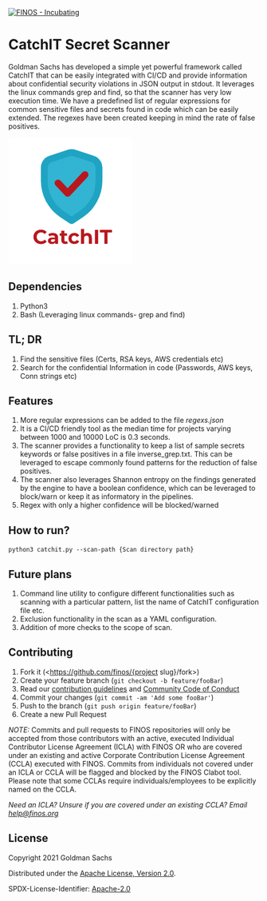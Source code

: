 [![FINOS - Incubating](https://cdn.jsdelivr.net/gh/finos/contrib-toolbox@master/images/badge-incubating.svg)](https://finosfoundation.atlassian.net/wiki/display/FINOS/Incubating)

# CatchIT Secret Scanner

Goldman Sachs has developed a simple yet powerful framework called CatchIT that can be easily integrated with CI/CD and provide information about confidential security violations in JSON output in stdout. It leverages the linux commands grep and find, so that the scanner has very low execution time. We have a predefined list of regular expressions for common sensitive files and secrets found in code which can be easily extended. The regexes have been created keeping in mind the rate of false positives.

![Image CatchIT](catchit-logo.png)

## Dependencies
1. Python3
2. Bash (Leveraging linux commands- grep and find)

## TL; DR
1. Find the sensitive files (Certs, RSA keys, AWS credentials etc)
2. Search for the confidential Information in code (Passwords, AWS keys, Conn strings etc)

## Features
1. More regular expressions can be added to the file <i>regexs.json</i>
2. It is a CI/CD friendly tool as the median time for projects varying between 1000 and 10000 LoC is 0.3 seconds.
3. The scanner provides a functionality to keep a list of sample secrets keywords or false positives in a file inverse_grep.txt. This can be leveraged to escape commonly found patterns for the reduction of false positives.
4. The scanner also leverages Shannon entropy on the findings generated by the engine to have a boolean confidence, which can be leveraged to block/warn or keep it as informatory in the pipelines.
5. Regex with only a higher confidence will be blocked/warned  

## How to run?

```
python3 catchit.py --scan-path {Scan directory path}
```

## Future plans
1. Command line utility to configure different functionalities such as scanning with a particular pattern, list the name of CatchIT configuration file etc.
2. Exclusion functionality in the scan as a YAML configuration.
3. Addition of more checks to the scope of scan.

## Contributing

1. Fork it (<https://github.com/finos/{project slug}/fork>)
2. Create your feature branch (`git checkout -b feature/fooBar`)
3. Read our [contribution guidelines](.github/CONTRIBUTING.md) and [Community Code of Conduct](https://www.finos.org/code-of-conduct)
4. Commit your changes (`git commit -am 'Add some fooBar'`)
5. Push to the branch (`git push origin feature/fooBar`)
6. Create a new Pull Request

_NOTE:_ Commits and pull requests to FINOS repositories will only be accepted from those contributors with an active, executed Individual Contributor License Agreement (ICLA) with FINOS OR who are covered under an existing and active Corporate Contribution License Agreement (CCLA) executed with FINOS. Commits from individuals not covered under an ICLA or CCLA will be flagged and blocked by the FINOS Clabot tool. Please note that some CCLAs require individuals/employees to be explicitly named on the CCLA.

*Need an ICLA? Unsure if you are covered under an existing CCLA? Email [help@finos.org](mailto:help@finos.org)*


## License

Copyright 2021 Goldman Sachs

Distributed under the [Apache License, Version 2.0](http://www.apache.org/licenses/LICENSE-2.0).

SPDX-License-Identifier: [Apache-2.0](https://spdx.org/licenses/Apache-2.0)
